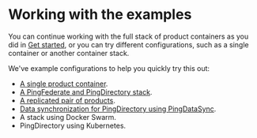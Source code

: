 # Working with the examples

You can continue working with the full stack of product containers as you did in [Get started](evaluate.md), or you can try different configurations, such as a single container or another container stack.

We've example configurations to help you quickly try this out:

 * [A single product container](deployStandalone.md).
 * [A PingFederate and PingDirectory stack](deployCompose.md).
 * [A replicated pair of products](deployReplication.md).
 * [Data synchronization for PingDirectory using PingDataSync](deploySync.md).
 * A stack using Docker Swarm.
 * PingDirectory using Kubernetes.

